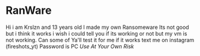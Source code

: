 # RanWare
Hi i am Krslzn and 13 years old I made my own Ransomeware Its not good but i think it works i wish i could tell you if its working or not but my vm is not working. Can some of Ya'll test it for me if it works text me on instagram (fireshots_yt)
Password is PC
*Use At Your Own Risk*
